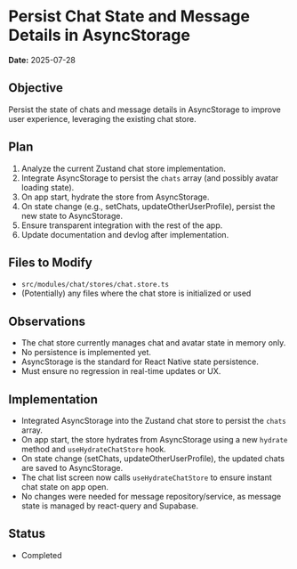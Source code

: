 # Persist Chat State and Message Details in AsyncStorage

**Date:** 2025-07-28

## Objective

Persist the state of chats and message details in AsyncStorage to improve user experience, leveraging the existing chat store.

## Plan

1. Analyze the current Zustand chat store implementation.
2. Integrate AsyncStorage to persist the `chats` array (and possibly avatar loading state).
3. On app start, hydrate the store from AsyncStorage.
4. On state change (e.g., setChats, updateOtherUserProfile), persist the new state to AsyncStorage.
5. Ensure transparent integration with the rest of the app.
6. Update documentation and devlog after implementation.

## Files to Modify

- `src/modules/chat/stores/chat.store.ts`
- (Potentially) any files where the chat store is initialized or used

## Observations

- The chat store currently manages chat and avatar state in memory only.
- No persistence is implemented yet.
- AsyncStorage is the standard for React Native state persistence.
- Must ensure no regression in real-time updates or UX.

## Implementation

- Integrated AsyncStorage into the Zustand chat store to persist the `chats` array.
- On app start, the store hydrates from AsyncStorage using a new `hydrate` method and `useHydrateChatStore` hook.
- On state change (setChats, updateOtherUserProfile), the updated chats are saved to AsyncStorage.
- The chat list screen now calls `useHydrateChatStore` to ensure instant chat state on app open.
- No changes were needed for message repository/service, as message state is managed by react-query and Supabase.

## Status

- Completed
